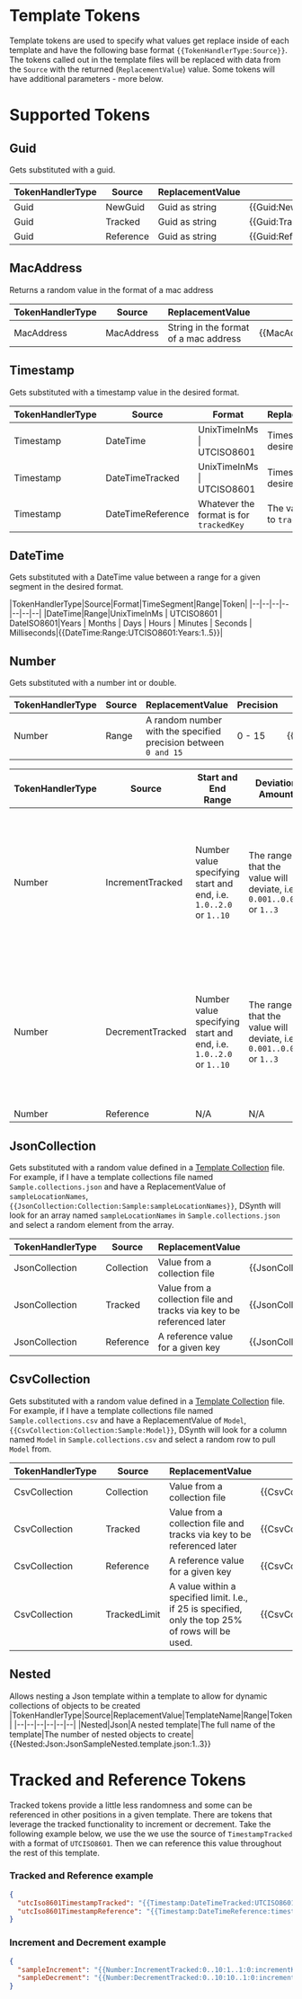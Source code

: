 # Template Tokens
Template tokens are used to specify what values get replace inside of each template and have the following base format `{{TokenHandlerType:Source}}`. The tokens called out in the template files will be replaced with data from the `Source` with the returned (`ReplacementValue`) value. Some tokens will have additional parameters - more below.

# Supported Tokens
## Guid
Gets substituted with a guid.

|TokenHandlerType|Source|ReplacementValue|Token|
|--|--|--|--|
|Guid|NewGuid|Guid as string|{{Guid:NewGuid}}|
|Guid|Tracked|Guid as string|{{Guid:Tracked:trackedKey}}|
|Guid|Reference|Guid as string|{{Guid:Reference:trackedKey}}|

## MacAddress
Returns a random value in the format of a mac address

|TokenHandlerType|Source|ReplacementValue|Token|
|--|--|--|--|
|MacAddress|MacAddress|String in the format of a mac address|{{MacAddress:MacAddress}}|

## Timestamp
Gets substituted with a timestamp value in the desired format.

|TokenHandlerType|Source|Format|ReplacementValue|Token|
|--|--|--|--|--|
|Timestamp|DateTime|UnixTimeInMs \| UTCISO8601|Timestamp in the desired format|{{DateTime:DateTime:UnixTimeInMs}}|
|Timestamp|DateTimeTracked|UnixTimeInMs \| UTCISO8601|Timestamp in the desired format|{{DateTime:DateTimeTracked:UnixTimeInMs:trackedKey}}|
|Timestamp|DateTimeReference|Whatever the format is for `trackedKey`|The value assigned to `trackedKey` |{{DateTime:DateTimeReference:trackedKeyName}}|

## DateTime
Gets substituted with a DateTime value between a range for a given segment in the desired format.

|TokenHandlerType|Source|Format|TimeSegment|Range|Token|
|--|--|--|--|--|--|--|
|DateTime|Range|UnixTimeInMs \| UTCISO8601 \| DateISO8601|Years \| Months \| Days \| Hours \| Minutes \| Seconds \| Milliseconds|{{DateTime:Range:UTCISO8601:Years:1..5}}|

## Number
Gets substituted with a number int or double.

|TokenHandlerType|Source|ReplacementValue|Precision|Token|
|--|--|--|--|--|
|Number|Range|A random number with the specified precision between `0 and 15`|0 - 15|{{Number:Range:0..15:0}}|

|TokenHandlerType|Source|Start and End Range|Deviation Amount|Deviation Weight|Token|
|--|--|--|--|--|--|
|Number|IncrementTracked|Number value specifying start and end, i.e. `1.0..2.0` or `1..10`|The range that the value will deviate, i.e. `0.001..0.003` or `1..3`|How often the value will deviate, i.e. `1` will be 1% of the time. Setting this to `100` will deviate 100% of the time.|{{Number:IncrementTracked:1.0..2.0:0.1..0.3:0.1:trackedKeyName}}|
|Number|DecrementTracked|Number value specifying start and end, i.e. `1.0..2.0` or `1..10`|The range that the value will deviate, i.e. `0.001..0.003` or `1..3`|How often the value will deviate, i.e. `1` will be 1% of the time. Setting this to `100` will deviate 100% of the time.|{{Number:DecrementTracked:2.0..1.0:0.1..0.3:0.1:trackedKeyName}}|
|Number|Reference|N/A|N/A|N/A|{{Number:Reference:trackedKeyName}}

## JsonCollection
Gets substituted with a random value defined in a [Template Collection](./Template-Collections.md) file. For example, if I have a template collections file named `Sample.collections.json` and have a ReplacementValue of `sampleLocationNames`, `{{JsonCollection:Collection:Sample:sampleLocationNames}}`, DSynth will look for an array named `sampleLocationNames` in `Sample.collections.json` and select a random element from the array.

|TokenHandlerType|Source|ReplacementValue|Token|
|--|--|--|--|
|JsonCollection|Collection|Value from a collection file|{{JsonCollection:Collection:Sample:sampleLocationNames}}|
|JsonCollection|Tracked|Value from a collection file and tracks via key to be referenced later|{{JsonCollection:Tracked:Sample:sampleLocationNames:trackedKey}}|
|JsonCollection|Reference|A reference value for a given key|{{JsonCollection:Reference:trackedKey}}|

## CsvCollection
Gets substituted with a random value defined in a [Template Collection](./Template-Collections.md) file. For example, if I have a template collections file named `Sample.collections.csv` and have a ReplacementValue of `Model`, `{{CsvCollection:Collection:Sample:Model}}`, DSynth will look for a column named `Model` in `Sample.collections.csv` and select a random row to pull `Model` from.

|TokenHandlerType|Source|ReplacementValue|Token|
|--|--|--|--|
|CsvCollection|Collection|Value from a collection file|{{CsvCollection:Collection:Sample:Model}}|
|CsvCollection|Tracked|Value from a collection file and tracks via key to be referenced later|{{CsvCollection:Tracked:Sample:Model:trackedKey}}|
|CsvCollection|Reference|A reference value for a given key|{{CsvCollection:Reference:trackedKey}}|
|CsvCollection|TrackedLimit|A value within a specified limit. I.e., if 25 is specified, only the top 25% of rows will be used.|{{CsvCollection:TrackedLimit:25:Sample:Model:trackedKey}}|

## Nested
Allows nesting a Json template within a template to allow for dynamic collections of objects to be created
|TokenHandlerType|Source|ReplacementValue|TemplateName|Range|Token|
|--|--|--|--|--|--|
|Nested|Json|A nested template|The full name of the template|The number of nested objects to create|{{Nested:Json:JsonSampleNested.template.json:1..3}}

# Tracked and Reference Tokens
Tracked tokens provide a little less randomness and some can be referenced in other positions in a given template. There are tokens that leverage the tracked functionality to increment or decrement. Take the following example below, we use the we use the source of `TimestampTracked` with a format of `UTCISO8601`. Then we can reference this value throughout the rest of this template.

### Tracked and Reference example
```json
{
  "utcIso8601TimestampTracked": "{{Timestamp:DateTimeTracked:UTCISO8601:timestampKey}}",
  "utcIso8601TimestampReference": "{{Timestamp:DateTimeReference:timestampKey}}"
}
```

### Increment and Decrement example
```json
{
  "sampleIncrement": "{{Number:IncrementTracked:0..10:1..1:0:incrementKey}}",
  "sampleDecrement": "{{Number:DecrementTracked:0..10:10..1:0:incrementKey}}"
}
```